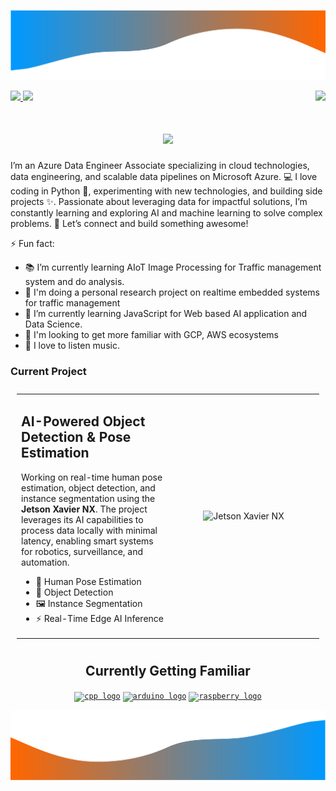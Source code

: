 ![alt text](./images/toplayer.svg)
<!-- Greeting -->
<div>
  <a href="mailto:cianojameselliot@gmail.com">
    <img src="https://img.shields.io/badge/Gmail-444444?style=for-the-badge&logo=gmail&logoColor=red" />
  </a>
  <a href="www.linkedin.com/in/james-elliot-ciano-4b2628187" target="_blank">
    <img src="https://img.shields.io/badge/LinkedIn-0077B5?style=for-the-badge&logo=linkedin&logoColor=white" target="_blank" />
  </a>
    <img align="right" src="https://visitor-badge.laobi.icu/badge?page_id=O-Ely-O.O-Ely-O" />
</div>
<!--Introduction -->
<h1 align="center">
    <img src="https://readme-typing-svg.herokuapp.com/?font=Righteous&size=34&center=true&vCenter=true&width=550&height=70&duration=4000&letterSpacing=2px&lines=Hi+There!+;+I'm+James!+👋;" />
</h1>

I’m an Azure Data Engineer Associate specializing in cloud technologies, data engineering, and scalable data pipelines on Microsoft Azure. 💻 I love coding in Python 🐍, experimenting with new technologies, and building side projects ✨. Passionate about leveraging data for impactful solutions, I’m constantly learning and exploring AI and machine learning to solve complex problems. 🚀 Let’s connect and build something awesome!

⚡ Fun fact:
- 📚 I’m currently learning AIoT Image Processing for Traffic management system and do analysis.
- 🔭 I'm doing a personal research project on realtime embedded systems for traffic management
- 🌱 I’m currently learning JavaScript for Web based AI application and Data Science.
- 🐝 I'm looking to get more familiar with GCP, AWS ecosystems
- :musical_note: I love to listen music.

### Current Project
<table align="center" style="border: none; padding: 10px;">
  <tr>
    <td width="50%" align="left" style="border: none;">
      <h2>AI-Powered Object Detection & Pose Estimation</h2>
      <p>Working on real-time human pose estimation, object detection, and instance segmentation using the <strong>Jetson Xavier NX</strong>. The project leverages its AI capabilities to process data locally with minimal latency, enabling smart systems for robotics, surveillance, and automation.</p>
      <ul>
        <li>🤖 Human Pose Estimation</li>
        <li>🎯 Object Detection</li>
        <li>🖼️ Instance Segmentation</li>
        <li>⚡ Real-Time Edge AI Inference</li>
      </ul>
    </td>
    <td width="50%" align="center" style="border: none;">
      <img src="https://d29g4g2dyqv443.cloudfront.net/sites/default/files/akamai/embedded/images/jetsonNX/embedded-jetson-xavier-nx-devKit-diagrammed-image-v2.jpg" 
           alt="Jetson Xavier NX" width="640" height="340" class="shrinkToFit">
    </td>
  </tr>
</table>
<h2 align="center">Currently Getting Familiar</h2>
<p align="center">
<code><a href="https://isocpp.org/"><img height="40" src="https://upload.wikimedia.org/wikipedia/commons/thumb/1/18/ISO_C%2B%2B_Logo.svg/306px-ISO_C%2B%2B_Logo.svg.png" alt="cpp logo" /></a></code>
<code><a href="https://www.arduino.cc/"><img height="40" src="https://upload.wikimedia.org/wikipedia/commons/thumb/8/87/Arduino_Logo.svg/1280px-Arduino_Logo.svg.png" alt="arduino logo" /></a></code>
<code><a href="https://www.raspberrypi.org/"><img height="40" src="https://elinux.org/images/c/cb/Raspberry_Pi_Logo.svg" alt="raspberry logo" /></a></code>
</p>

![alt text](./images/btmlayer.svg)
